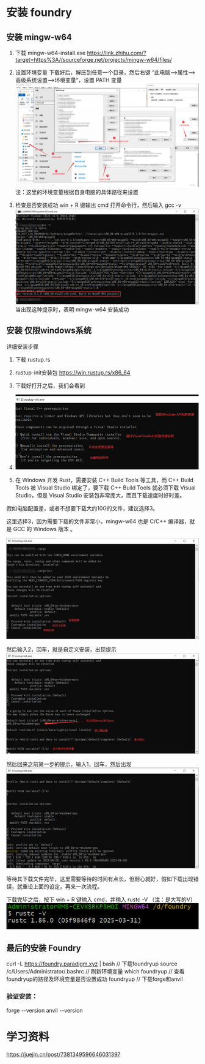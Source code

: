 # 安装 foundry
## 安装 mingw-w64
1. 下载 mingw-w64-install.exe
https://link.zhihu.com/?target=https%3A//sourceforge.net/projects/mingw-w64/files/

2. 设置环境变量
下载好后，解压到任意一个目录，然后右键 “此电脑–>属性–>高级系统设置–>环境变量“，设置 PATH 变量
![1746432159858](image/foundry/1746432159858.png)
注：这里的环境变量根据自身电脑的具体路径来设置

3. 检查是否安装成功
win + R 键输出 cmd 打开命令行，然后输入 gcc -v
![1746432189532](image/foundry/1746432189532.png)
当出现这种提示时，表明 mingw-w64 安装成功



## 安装  仅限windows系统
详细安装步骤
1. 下载 rustup.rs
2. rustup-init安装包
https://win.rustup.rs/x86_64

1. 下载好打开之后，我们会看到
2. ![1746432058162](image/foundry/1746432058162.png)
3. 在 Windows 开发 Rust，需要安装 C++ Build Tools 等工具，而 C++ Build Tools 被 Visual Studio 绑定了，要下载 C++ Build Tools 就必须下载 Visual Studio，但是 Visual Studio 安装包非常庞大，而且下载速度时好时差。

假如电脑配置差，或者不想要下载大约10G的文件，建议选择3。

这里选择3，因为需要下载的文件非常小，mingw-w64 也是 C/C++ 编译器，就是 GCC 的 Windows 版本 。

![1746432264379](image/foundry/1746432264379.png)

然后输入2，回车，就是自定义安装，出现提示
![1746432278121](image/foundry/1746432278121.png)

然后回来之前第一步的提示，输入1，回车，然后出现
![1746432293492](image/foundry/1746432293492.png)

等待其下载文件完毕，这里需要等待的时间有点长，但耐心就好，假如下载出现错误，就重设上面的设定，再来一次流程。

下载完毕之后，按下 win + R 键输入 cmd，并输入 rustc -V （注：是大写的V）
![1746432336922](image/foundry/1746432336922.png)

## 最后的安装 Foundry
 curl -L https://foundry.paradigm.xyz | bash  // 下载foundryup
source /c/Users/Administrator/.bashrc  // 刷新环境变量
 which foundryup // 查看foundryup的路径及环境变量是否设置成功
 foundryup   // 下载forge和anvil

### 验证安装：
 forge --version
anvil --version


# 学习资料
https://juejin.cn/post/7381349596646031397






